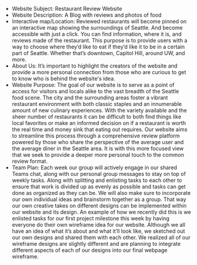 - Website Subject:
Restaurant Review Website
- Website Description:
A Blog with reviews and photos of food
- Interactive map/Location: 
Reviewed restaurants will become pinned on an interactive map showing the surroundings of Seattle.
And become accessible with just a click. You can find information, where it is, and reviews made of the restaurant.
This purpose is to provide users with a way to choose where they’d like to eat if they’d like it to be in a certain part of Seattle.
Whether that’s downtown, Capitol Hill, around UW, and more. 
- About Us:
It’s important to highlight the creators of the website and provide a more personal connection from those who are curious to get to know who is behind the website's idea. 
- Website Purpose:
The goal of our website is to serve as a point of access for visitors and locals alike to the vast breadth of the Seattle food scene.
The city and the surrounding areas foster a vibrant restaurant environment with both classic staples and an innumerable amount of new culinary experiences.
With the variety available and the sheer number of restaurants it can be difficult to both find things like local favorites or make an informed decision on if a restaurant
is worth the real time and money sink that eating out requires. Our website aims to streamline this process through a comprehensive review platform powered by those who share
the perspective of the average user and the average diner in the Seattle area. It is with this more focused view that we seek to provide a deeper more personal touch to the common
review format. 
- Team Plan:
Each week our group will actively engage in our shared Teams chat, along with our personal group messages to stay on top of weekly tasks.
Along with splitting and enlisting tasks to each other to ensure that work is divided up as evenly as possible and tasks can get done as organized as they can be. 
We will also make sure to incorporate our own individual ideas and brainstorm together as a group. That way our own creative takes on different designs can be implemented
within our website and its design. An example of how we recently did this is we enlisted tasks for our first project milestone this week by having everyone do their own wireframe
idea for our website. Although we all have an idea of what it’s about and what it’ll look like, we sketched out our own designs and shared them with each other. We realized all of
our wireframe designs are slightly different and are planning to integrate different aspects of each of our designs into our final webpage wireframe. 
